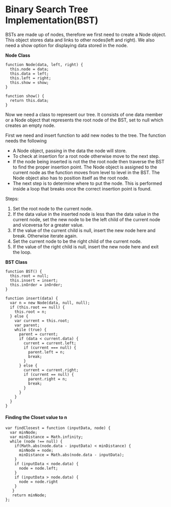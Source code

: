 # Binary Search Tree Implementation(BST)

BSTs are made up of nodes, therefore we first need to create a Node object. This object stores data and links to other nodes(left and right). We also need a show option for displaying data stored in the node.

**Node Class**
```
function Node(data, left, right) {
  this.node = data;
  this.data = left;
  this.left = right;
  this.show = show;
}

function show() {
  return this.data;
}
```

Now we need a class to represent our tree. It consists of one data member or a Node object that represents the root node of the BST, set to null which creates an empty node.

First we need and insert function to add new nodes to the tree.
The function needs the following
- A Node object, passing in the data the node will store.
- To check at insertion for a root node otherwise move to the next step.
- If the node being inserted is not the the root node then traverse the BST to find the proper insertion point. The Node object is assigned to the current node as the function moves from level to level in the BST. The Node object also has to position itself as the root node.
- The next step is to determine where to put the node. This is performed inside a loop that breaks once the correct insertion point is found.

Steps:

1. Set the root node to the current node.
2. If the data value in the inserted node is less than the data value in the current node, set the new node to be the left child of the current node and viceversa for a greater value.
3. If the value of the current child is null, insert the new node here and break. Otherwise iterate again.
4. Set the current node to be the right child of the current node.
5. If the value of the right child is null, insert the new node here and exit the loop.

**BST Class**

```
function BST() {
  this.root = null;
  this.insert = insert;
  this.inOrder = inOrder;
}

function insert(data) {
  var n = new Node(data, null, null);
  if (this.root == null) {
    this.root = n;
  } else {
    var current = this.root;
    var parent;
    while (true) {
      parent = current;
      if (data < current.data) {
        current = current.left;
        if (current === null) {
          parent.left = n;
          break;
        }
      } else {
        current = current.right;
        if (current == null) {
          parent.right = n;
          break;
        }
      }
    }
  }
}
```
#### Finding the Closet value to n

```
var findClosest = function (inputData, node) {
  var minNode;
  var minDistance = Math.infinity;
  while (node !== null) {
    if(Math.abs(node.data - inputData) < minDistance) {
      minNode = node;
      minDistance = Math.abs(node.data - inputData);
    }
    if (inputData < node.data) {
      node = node.left;
    }
    if (inputData > node.data) {
      node = node.right
    }
   }
   return minNode;
};
```
